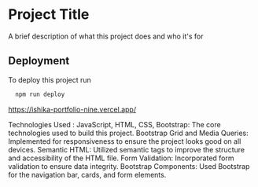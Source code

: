 
# Project Title

A brief description of what this project does and who it's for


## Deployment

To deploy this project run

```bash
  npm run deploy
```

https://ishika-portfolio-nine.vercel.app/


Technologies Used : 
JavaScript, HTML, CSS, Bootstrap: The core technologies used to build this project.
Bootstrap Grid and Media Queries: Implemented for responsiveness to ensure the project looks good on all devices.
Semantic HTML: Utilized semantic tags to improve the structure and accessibility of the HTML file.
Form Validation: Incorporated form validation to ensure data integrity.
Bootstrap Components: Used Bootstrap for the navigation bar, cards, and form elements.
